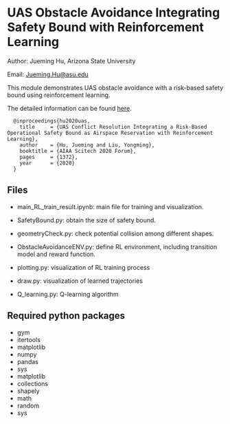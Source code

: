 # UAS Obstacle Avoidance Integrating Safety Bound with Reinforcement Learning

Author: Jueming Hu, Arizona State University

Email: Jueming.Hu@asu.edu

This module demonstrates UAS obstacle avoidance with a risk-based safety bound using reinforcement learning.

The detailed information can be found [here](https://arc.aiaa.org/doi/abs/10.2514/6.2020-1372).
```
  @inproceedings{hu2020uas,
    title     = {UAS Conflict Resolution Integrating a Risk-Based Operational Safety Bound as Airspace Reservation with Reinforcement Learning},
    author    = {Hu, Jueming and Liu, Yongming},
    booktitle = {AIAA Scitech 2020 Forum},
    pages     = {1372},
    year      = {2020}
  }
 ```
## Files

- main_RL_train_result.ipynb: main file for training and visualization.

- SafetyBound.py: obtain the size of safety bound.

- geometryCheck.py: check potential collision among different shapes.

- ObstacleAvoidanceENV.py: define RL environment, including transition model and reward function.

- plotting.py: visualization of RL training process

- draw.py: visualization of learned trajectories

- Q_learning.py: Q-learning algorithm

## Required python packages

- gym
- itertools
- matplotlib
- numpy
- pandas 
- sys
- matplotlib
- collections
- shapely
- math
- random
- sys

